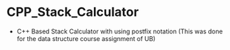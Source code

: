 # CPP_Stack_Calculator
- C++ Based Stack Calculator with using postfix notation
(This was done for the data structure course assignment of UB)

